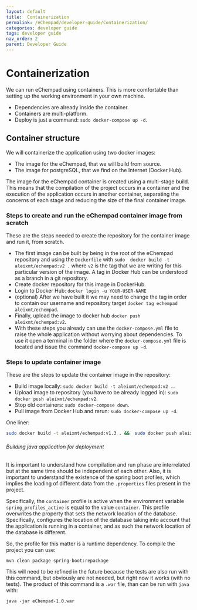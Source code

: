```yaml
---
layout: default
title:  Containerization
permalink: /eChempad/developer-guide/Containerization/
categories: developer guide
tags: developer guide
nav_order: 2
parent: Developer Guide
---
```


# Containerization
We can run eChempad using containers. This is more comfortable than setting up the working environment in your own 
machine.  
- Dependencies are already inside the container.
- Containers are multi-platform.
- Deploy is just a command: `sudo docker-compose up -d`. 

## Container structure
We will containerize the application using two docker images: 
* The image for the eChempad, that we will build from source.
* The image for postgreSQL, that we find on the Internet (Docker Hub).

The image for the eChempad container is created using a multi-stage build. This means that the compilation of the 
project occurs in a container and the execution of the application occurs in another container, separating the concerns
of each stage and reducing the size of the final container image. 

### Steps to create and run the eChempad container image from scratch
These are the steps needed to create the repository for the container image and run it, from scratch. 
* The first image can be built by being in the root of the eChempad repository and using the `Dockerfile` with `sudo 
docker build -t aleixmt/echempad:v2 .` where `v2` is the tag that we are writing for this particular version of the 
image. A tag in Docker Hub can be understood as a branch in a git repository.
* Create docker repository for this image in DockerHub.
* Login to Docker Hub: `docker login -u YOUR-USER-NAME`
* (optional) After we have built it we may need to change the tag in order to contain our username and repository target
`docker tag echempad aleixmt/echempad`.
* Finally, upload the image to docker hub `docker push aleixmt/echempad:v2`.
* With these steps you already can use the `docker-compose.yml` file to raise the whole application without worrying 
  about dependencies. To use it open a terminal in the folder where the `docker-compose.yml` file is located and issue
  the command `docker-compose up -d`.

### Steps to update container image
These are the steps to update the container image in the repository:
* Build image locally: `sudo docker build -t aleixmt/echempad:v2 .`.
* Upload image to repository (you have to be already logged in): `sudo docker push aleixmt/echempad:v2`.
* Stop old containers: `sudo docker-compose down`.
* Pull image from Docker Hub and rerun: `sudo docker-compose up -d`.

One liner:
```bash
sudo docker build -t aleixmt/echempad:v1.3 . &&  sudo docker push aleixmt/echempad:v1.3 && sudo docker-compose down && sudo docker-compose up -d
```

###### Building java application for deployment 
It is important to understand how compilation and run phase are interrelated but at the same time should be independent
of each other. Also, it is important to understand the existence of the spring boot profiles, which implies the loading
of different data from the `.properties` files present in the project. 

Specifically, the `container` profile is active when the environment variable `spring_profiles_active` is equal to the 
value `container`. This profile overwrites the property that sets the network location of the database. Specifically, 
configures the location of the database taking into account that the application is running in a container, and as such
the network location of the database is different.  

So, the profile for this matter is a runtime dependency. To compile the project you can use:
```
mvn clean package spring-boot:repackage
```

This will need to be refined in the future because the tests are also run with this command, but obviously are not 
needed, but right now it works (with no tests). The product of this command is a `.war` file, than can be run with 
`java` with:

```shell
java -jar eChempad-1.0.war
```
